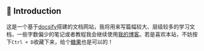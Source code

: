 ## 🌮 Introduction

这是一个基于[docsify](https://docsify.js.org/)搭建的文档网站，我将用来写篇幅较大、层级较多的学习文档，一些字数偏少的笔记或者教程我会继续使用[我的博客](https://hassanwong.top)。若是喜欢本站，不妨按下`Ctrl + D`收藏下来，给个[糖果](https://cdn.jsdelivr.net/gh/hassanblog/CDN/img/payment.png)也是可以的！

<br>

